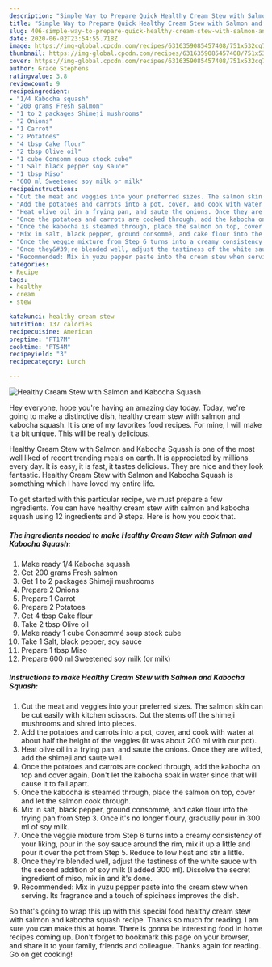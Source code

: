 ```yaml
---
description: "Simple Way to Prepare Quick Healthy Cream Stew with Salmon and Kabocha Squash"
title: "Simple Way to Prepare Quick Healthy Cream Stew with Salmon and Kabocha Squash"
slug: 406-simple-way-to-prepare-quick-healthy-cream-stew-with-salmon-and-kabocha-squash
date: 2020-06-02T23:54:55.718Z
image: https://img-global.cpcdn.com/recipes/6316359085457408/751x532cq70/healthy-cream-stew-with-salmon-and-kabocha-squash-recipe-main-photo.jpg
thumbnail: https://img-global.cpcdn.com/recipes/6316359085457408/751x532cq70/healthy-cream-stew-with-salmon-and-kabocha-squash-recipe-main-photo.jpg
cover: https://img-global.cpcdn.com/recipes/6316359085457408/751x532cq70/healthy-cream-stew-with-salmon-and-kabocha-squash-recipe-main-photo.jpg
author: Grace Stephens
ratingvalue: 3.8
reviewcount: 9
recipeingredient:
- "1/4 Kabocha squash"
- "200 grams Fresh salmon"
- "1 to 2 packages Shimeji mushrooms"
- "2 Onions"
- "1 Carrot"
- "2 Potatoes"
- "4 tbsp Cake flour"
- "2 tbsp Olive oil"
- "1 cube Consomm soup stock cube"
- "1 Salt black pepper soy sauce"
- "1 tbsp Miso"
- "600 ml Sweetened soy milk or milk"
recipeinstructions:
- "Cut the meat and veggies into your preferred sizes. The salmon skin can be cut easily with kitchen scissors. Cut the stems off the shimeji mushrooms and shred into pieces."
- "Add the potatoes and carrots into a pot, cover, and cook with water at about half the height of the veggies (It was about 200 ml with our pot)."
- "Heat olive oil in a frying pan, and saute the onions. Once they are wilted, add the shimeji and saute well."
- "Once the potatoes and carrots are cooked through, add the kabocha on top and cover again. Don&#39;t let the kabocha soak in water since that will cause it to fall apart."
- "Once the kabocha is steamed through, place the salmon on top, cover and let the salmon cook through."
- "Mix in salt, black pepper, ground consommé, and cake flour into the frying pan from Step 3. Once it&#39;s no longer floury, gradually pour in 300 ml of soy milk."
- "Once the veggie mixture from Step 6 turns into a creamy consistency of your liking, pour in the soy sauce around the rim, mix it up a little and pour it over the pot from Step 5. Reduce to low heat and stir a little."
- "Once they&#39;re blended well, adjust the tastiness of the white sauce with the second addition of soy milk (I added 300 ml). Dissolve the secret ingredient of miso, mix in and it&#39;s done."
- "Recommended: Mix in yuzu pepper paste into the cream stew when serving. Its fragrance and a touch of spiciness improves the dish."
categories:
- Recipe
tags:
- healthy
- cream
- stew

katakunci: healthy cream stew 
nutrition: 137 calories
recipecuisine: American
preptime: "PT17M"
cooktime: "PT54M"
recipeyield: "3"
recipecategory: Lunch

---
```



![Healthy Cream Stew with Salmon and Kabocha Squash](https://img-global.cpcdn.com/recipes/6316359085457408/751x532cq70/healthy-cream-stew-with-salmon-and-kabocha-squash-recipe-main-photo.jpg)

Hey everyone, hope you're having an amazing day today. Today, we're going to make a distinctive dish, healthy cream stew with salmon and kabocha squash. It is one of my favorites food recipes. For mine, I will make it a bit unique. This will be really delicious.

Healthy Cream Stew with Salmon and Kabocha Squash is one of the most well liked of recent trending meals on earth. It is appreciated by millions every day. It is easy, it is fast, it tastes delicious. They are nice and they look fantastic. Healthy Cream Stew with Salmon and Kabocha Squash is something which I have loved my entire life.




To get started with this particular recipe, we must prepare a few ingredients. You can have healthy cream stew with salmon and kabocha squash using 12 ingredients and 9 steps. Here is how you cook that.

<!--inarticleads1-->

##### The ingredients needed to make Healthy Cream Stew with Salmon and Kabocha Squash:

1. Make ready 1/4 Kabocha squash
1. Get 200 grams Fresh salmon
1. Get 1 to 2 packages Shimeji mushrooms
1. Prepare 2 Onions
1. Prepare 1 Carrot
1. Prepare 2 Potatoes
1. Get 4 tbsp Cake flour
1. Take 2 tbsp Olive oil
1. Make ready 1 cube Consommé soup stock cube
1. Take 1 Salt, black pepper, soy sauce
1. Prepare 1 tbsp Miso
1. Prepare 600 ml Sweetened soy milk (or milk)




<!--inarticleads2-->

##### Instructions to make Healthy Cream Stew with Salmon and Kabocha Squash:

1. Cut the meat and veggies into your preferred sizes. The salmon skin can be cut easily with kitchen scissors. Cut the stems off the shimeji mushrooms and shred into pieces.
1. Add the potatoes and carrots into a pot, cover, and cook with water at about half the height of the veggies (It was about 200 ml with our pot).
1. Heat olive oil in a frying pan, and saute the onions. Once they are wilted, add the shimeji and saute well.
1. Once the potatoes and carrots are cooked through, add the kabocha on top and cover again. Don&#39;t let the kabocha soak in water since that will cause it to fall apart.
1. Once the kabocha is steamed through, place the salmon on top, cover and let the salmon cook through.
1. Mix in salt, black pepper, ground consommé, and cake flour into the frying pan from Step 3. Once it&#39;s no longer floury, gradually pour in 300 ml of soy milk.
1. Once the veggie mixture from Step 6 turns into a creamy consistency of your liking, pour in the soy sauce around the rim, mix it up a little and pour it over the pot from Step 5. Reduce to low heat and stir a little.
1. Once they&#39;re blended well, adjust the tastiness of the white sauce with the second addition of soy milk (I added 300 ml). Dissolve the secret ingredient of miso, mix in and it&#39;s done.
1. Recommended: Mix in yuzu pepper paste into the cream stew when serving. Its fragrance and a touch of spiciness improves the dish.




So that's going to wrap this up with this special food healthy cream stew with salmon and kabocha squash recipe. Thanks so much for reading. I am sure you can make this at home. There is gonna be interesting food in home recipes coming up. Don't forget to bookmark this page on your browser, and share it to your family, friends and colleague. Thanks again for reading. Go on get cooking!

